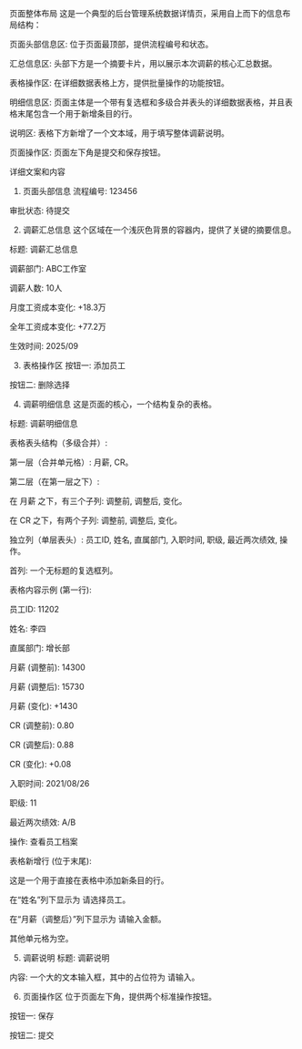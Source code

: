 页面整体布局
这是一个典型的后台管理系统数据详情页，采用自上而下的信息布局结构：

页面头部信息区: 位于页面最顶部，提供流程编号和状态。

汇总信息区: 头部下方是一个摘要卡片，用以展示本次调薪的核心汇总数据。

表格操作区: 在详细数据表格上方，提供批量操作的功能按钮。

明细信息区: 页面主体是一个带有复选框和多级合并表头的详细数据表格，并且表格末尾包含一个用于新增条目的行。

说明区: 表格下方新增了一个文本域，用于填写整体调薪说明。

页面操作区: 页面左下角是提交和保存按钮。

详细文案和内容
1. 页面头部信息
流程编号: 123456

审批状态: 待提交

2. 调薪汇总信息
这个区域在一个浅灰色背景的容器内，提供了关键的摘要信息。

标题: 调薪汇总信息

调薪部门: ABC工作室

调薪人数: 10人

月度工资成本变化: +18.3万

全年工资成本变化: +77.2万

生效时间: 2025/09

3. 表格操作区
按钮一: 添加员工

按钮二: 删除选择

4. 调薪明细信息
这是页面的核心，一个结构复杂的表格。

标题: 调薪明细信息

表格表头结构（多级合并）:

第一层（合并单元格）: 月薪, CR。

第二层（在第一层之下）:

在 月薪 之下，有三个子列: 调整前, 调整后, 变化。

在 CR 之下，有两个子列: 调整前, 调整后, 变化。

独立列（单层表头）: 员工ID, 姓名, 直属部门, 入职时间, 职级, 最近两次绩效, 操作。

首列: 一个无标题的复选框列。

表格内容示例 (第一行):

员工ID: 11202

姓名: 李四

直属部门: 增长部

月薪 (调整前): 14300

月薪 (调整后): 15730

月薪 (变化): +1430

CR (调整前): 0.80

CR (调整后): 0.88

CR (变化): +0.08

入职时间: 2021/08/26

职级: 11

最近两次绩效: A/B

操作: 查看员工档案

表格新增行 (位于末尾):

这是一个用于直接在表格中添加新条目的行。

在“姓名”列下显示为 请选择员工。

在“月薪（调整后）”列下显示为 请输入金额。

其他单元格为空。

5. 调薪说明
标题: 调薪说明

内容: 一个大的文本输入框，其中的占位符为 请输入。

6. 页面操作区
位于页面左下角，提供两个标准操作按钮。

按钮一: 保存

按钮二: 提交